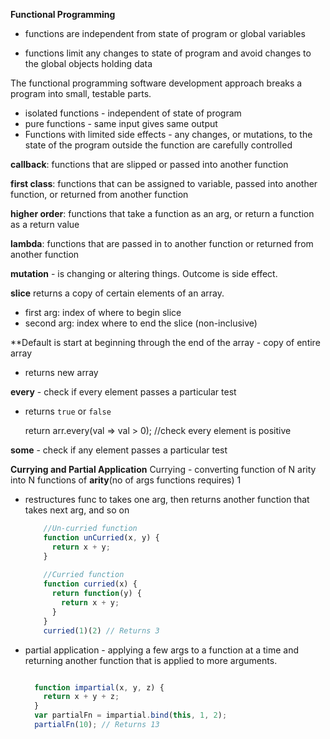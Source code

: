**Functional Programming**

- functions are independent from state of program or global variables

- functions limit any changes to state of program and avoid changes to the global objects holding data


The functional programming software development approach breaks a program into small, testable parts.

- isolated functions - independent of state of program
- pure functions - same input gives same output
- Functions with limited side effects - any changes, or mutations, 
    to the state of the program outside the function are carefully controlled

**callback**: functions that are slipped or passed into another function

**first class**: functions that can be assigned to variable,
        passed into another function, or returned from another function
        
**higher order**: functions that take a function as an arg, or return a function as a return value

**lambda**: functions that are passed in to another function or returned from another function

**mutation** - is changing or altering things. Outcome is side effect.

**slice** returns a copy of certain elements of an array.

- first arg: index of where to begin slice
- second arg: index where to end the slice (non-inclusive)

**Default is start at beginning through the end of the array
    - copy of entire array
    
- returns new array

**every** - check if every element passes a particular test
 - returns `true` or `false`
     
     
     return arr.every(val => val > 0); //check every element is positive
     
**some** - check if any element passes a particular test

**Currying and Partial Application**
Currying - converting function of N arity into N functions of **arity**(no of args functions requires) 1  

- restructures func to takes one arg, then returns another function that takes next arg, and so on

    ```javascript
        //Un-curried function
        function unCurried(x, y) {
          return x + y;
        }
        
        //Curried function
        function curried(x) {
          return function(y) {
            return x + y;
          }
        }
        curried(1)(2) // Returns 3
    ```   

- partial application - applying a few args to a function at a time and returning another function 
that is applied to more arguments.

    ```javascript

      function impartial(x, y, z) {
        return x + y + z;
      }
      var partialFn = impartial.bind(this, 1, 2);
      partialFn(10); // Returns 13

    ```
    
    